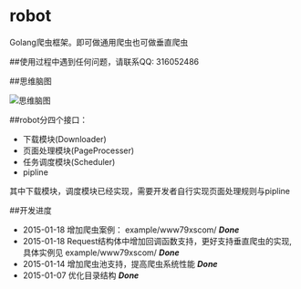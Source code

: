 # robot
Golang爬虫框架。即可做通用爬虫也可做垂直爬虫

##使用过程中遇到任何问题，请联系QQ: 316052486

##思维脑图

![思维脑图](http://i8.tietuku.com/b04bfbc8c05faf28.png "思维脑图")

##robot分四个接口：
* 下载模块(Downloader)
* 页面处理模块(PageProcesser)
* 任务调度模块(Scheduler)
* pipline

其中下载模块，调度模块已经实现，需要开发者自行实现页面处理规则与pipline

##开发进度
* 2015-01-18 增加爬虫案例： example/www79xscom/ ***Done***
* 2015-01-18 Request结构体中增加回调函数支持，更好支持垂直爬虫的实现,具体实例见 example/www79xscom/  ***Done***
* 2015-01-14 增加爬虫池支持，提高爬虫系统性能 ***Done***
* 2015-01-07 优化目录结构 ***Done***
